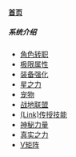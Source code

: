 
#### [首页](?file=首页)

<!-- ##### 新人入门
- <a href="?file=TODO">游戏下载，安装与更新</a>
- <a href="?file=TODO">游戏启动</a>
- <a href="?file=TODO">职业推荐</a> -->

##### 系统介绍
- <a href="?file=系统介绍/角色转职">角色转职</a>
- <a href="?file=系统介绍/极限属性">极限属性</a>
- <a href="?file=TODO">装备强化</a>
- <a href="?file=TODO">星之力</a>
- <a href="?file=TODO">宠物</a>
- <a href="?file=TODO">战地联盟</a>
- <a href="?file=TODO">(Link)传授技能</a>
- <a href="?file=TODO">神秘力量</a>
- <a href="?file=TODO">真实之力</a>
- <a href="?file=TODO">V矩阵</a>
